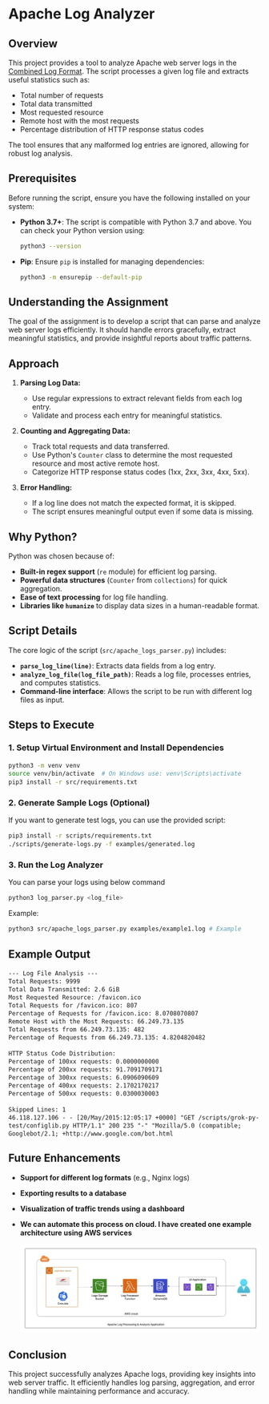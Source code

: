 # Apache Log Analyzer

## Overview
This project provides a tool to analyze Apache web server logs in the [Combined Log Format](http://fileformats.archiveteam.org/wiki/Combined_Log_Format). The script processes a given log file and extracts useful statistics such as:

- Total number of requests
- Total data transmitted
- Most requested resource
- Remote host with the most requests
- Percentage distribution of HTTP response status codes

The tool ensures that any malformed log entries are ignored, allowing for robust log analysis.

## Prerequisites
Before running the script, ensure you have the following installed on your system:

- **Python 3.7+**: The script is compatible with Python 3.7 and above. You can check your Python version using:
  ```sh
  python3 --version
  ```
- **Pip**: Ensure `pip` is installed for managing dependencies:
  ```sh
  python3 -m ensurepip --default-pip
  ```
  
## Understanding the Assignment
The goal of the assignment is to develop a script that can parse and analyze web server logs efficiently. It should handle errors gracefully, extract meaningful statistics, and provide insightful reports about traffic patterns.

## Approach
1. **Parsing Log Data:**
   - Use regular expressions to extract relevant fields from each log entry.
   - Validate and process each entry for meaningful statistics.
   
2. **Counting and Aggregating Data:**
   - Track total requests and data transferred.
   - Use Python's `Counter` class to determine the most requested resource and most active remote host.
   - Categorize HTTP response status codes (1xx, 2xx, 3xx, 4xx, 5xx).

3. **Error Handling:**
   - If a log line does not match the expected format, it is skipped.
   - The script ensures meaningful output even if some data is missing.

## Why Python?
Python was chosen because of:
- **Built-in regex support** (`re` module) for efficient log parsing.
- **Powerful data structures** (`Counter` from `collections`) for quick aggregation.
- **Ease of text processing** for log file handling.
- **Libraries like `humanize`** to display data sizes in a human-readable format.

## Script Details
The core logic of the script (`src/apache_logs_parser.py`) includes:
- **`parse_log_line(line)`**: Extracts data fields from a log entry.
- **`analyze_log_file(log_file_path)`**: Reads a log file, processes entries, and computes statistics.
- **Command-line interface**: Allows the script to be run with different log files as input.

## Steps to Execute
### **1. Setup Virtual Environment and Install Dependencies**
```sh
python3 -m venv venv
source venv/bin/activate  # On Windows use: venv\Scripts\activate
pip3 install -r src/requirements.txt
```

### **2. Generate Sample Logs (Optional)**
If you want to generate test logs, you can use the provided script:
```sh
pip3 install -r scripts/requirements.txt
./scripts/generate-logs.py -f examples/generated.log
```

### **3. Run the Log Analyzer**
You can parse your logs using below command 
```sh
python3 log_parser.py <log_file>
```

Example:
```sh
python3 src/apache_logs_parser.py examples/example1.log # Example
```

## Example Output
```
--- Log File Analysis ---
Total Requests: 9999
Total Data Transmitted: 2.6 GiB
Most Requested Resource: /favicon.ico
Total Requests for /favicon.ico: 807
Percentage of Requests for /favicon.ico: 8.0708070807
Remote Host with the Most Requests: 66.249.73.135
Total Requests from 66.249.73.135: 482
Percentage of Requests from 66.249.73.135: 4.8204820482

HTTP Status Code Distribution:
Percentage of 100xx requests: 0.0000000000
Percentage of 200xx requests: 91.7091709171
Percentage of 300xx requests: 6.0906090609
Percentage of 400xx requests: 2.1702170217
Percentage of 500xx requests: 0.0300030003

Skipped Lines: 1
46.118.127.106 - - [20/May/2015:12:05:17 +0000] "GET /scripts/grok-py-test/configlib.py HTTP/1.1" 200 235 "-" "Mozilla/5.0 (compatible; Googlebot/2.1; +http://www.google.com/bot.html
```

## Future Enhancements
- **Support for different log formats** (e.g., Nginx logs)
- **Exporting results to a database**
- **Visualization of traffic trends using a dashboard**
- **We can automate this process on cloud. I have created one example architecture using AWS services**

   ![Alt text](img/apache_logs_processing.jpeg?raw=true "Apache Log Processor")


## Conclusion
This project successfully analyzes Apache logs, providing key insights into web server traffic. It efficiently handles log parsing, aggregation, and error handling while maintaining performance and accuracy.

